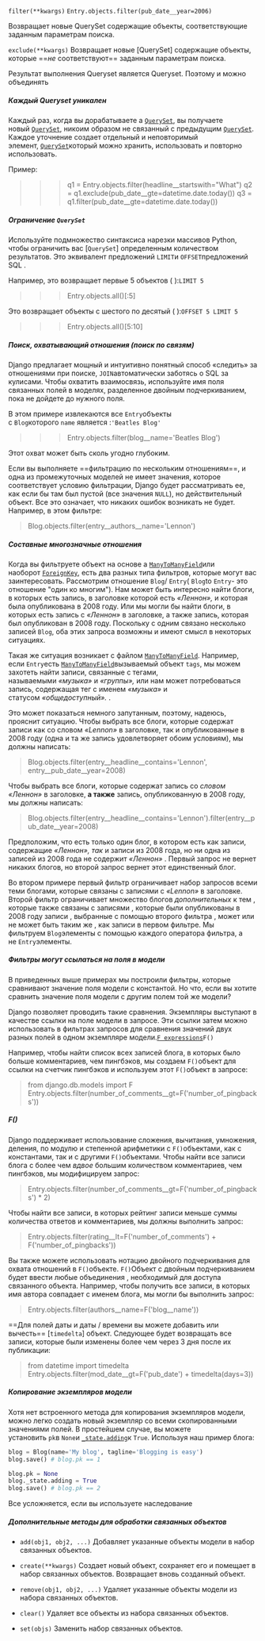 `filter(**kwargs)`
`Entry.objects.filter(pub_date__year=2006)`

Возвращает новые QuerySet содержащие объекты, соответствующие заданным параметрам поиска.

`exclude(**kwargs)`
Возвращает новые [QuerySet] содержащие объекты, которые ==_не_ соответствуют== заданным параметрам поиска.

Результат выполнения Queryset является Queryset. Поэтому и можно объединять

##### Каждый Queryset уникален

Каждый раз, когда вы дорабатываете a [`QuerySet`](https://djangodoc.ru/3.2/ref/models/querysets/#django.db.models.query.QuerySet "django.db.models.query.QuerySet"), вы получаете новый [`QuerySet`](https://djangodoc.ru/3.2/ref/models/querysets/#django.db.models.query.QuerySet "django.db.models.query.QuerySet"), никоим образом не связанный с предыдущим [`QuerySet`](https://djangodoc.ru/3.2/ref/models/querysets/#django.db.models.query.QuerySet "django.db.models.query.QuerySet"). Каждое уточнение создает отдельный и неповторимый элемент, [`QuerySet`](https://djangodoc.ru/3.2/ref/models/querysets/#django.db.models.query.QuerySet "django.db.models.query.QuerySet")который можно хранить, использовать и повторно использовать.

Пример:

>>> q1 = Entry.objects.filter(headline__startswith="What")
>>> q2 = q1.exclude(pub_date__gte=datetime.date.today())
>>> q3 = q1.filter(pub_date__gte=datetime.date.today())

##### Ограничение `QuerySet`

Используйте подмножество синтаксиса нарезки массивов Python, чтобы ограничить вас [`QuerySet`] определенным количеством результатов. Это эквивалент предложений `LIMIT`и `OFFSET`предложений SQL .

Например, это возвращает первые 5 объектов ( ):`LIMIT 5`

>>> Entry.objects.all()[:5]

Это возвращает объекты с шестого по десятый ( ):`OFFSET 5 LIMIT 5`

>>> Entry.objects.all()[5:10]

##### Поиск, охватывающий отношения (поиск по связям)

Django предлагает мощный и интуитивно понятный способ «следить» за отношениями при поиске, `JOIN`автоматически заботясь о SQL за кулисами. Чтобы охватить взаимосвязь, используйте имя поля связанных полей в моделях, разделенное двойным подчеркиванием, пока не дойдете до нужного поля.

В этом примере извлекаются все `Entry`объекты с `Blog`которого `name` является :`'Beatles Blog'`

>>> Entry.objects.filter(blog__name='Beatles Blog')

Этот охват может быть сколь угодно глубоким.

Если вы выполняете ==фильтрацию по нескольким отношениям==, и одна из промежуточных моделей не имеет значения, которое соответствует условию фильтрации, Django будет рассматривать ее, как если бы там был пустой (все значения `NULL`), но действительный объект. Все это означает, что никаких ошибок возникать не будет. Например, в этом фильтре:

>Blog.objects.filter(entry__authors__name='Lennon')

##### Составные многозначные отношения
Когда вы фильтруете объект на основе a [`ManyToManyField`](https://djangodoc.ru/3.2/ref/models/fields/#django.db.models.ManyToManyField "django.db.models.ManyToManyField")или наоборот [`ForeignKey`](https://djangodoc.ru/3.2/ref/models/fields/#django.db.models.ForeignKey "django.db.models.ForeignKey"), есть два разных типа фильтров, которые могут вас заинтересовать. Рассмотрим отношение `Blog`/ `Entry`( `Blog`to `Entry`- это отношение "один ко многим"). Нам может быть интересно найти блоги, в которых есть запись, в заголовке которой есть _«Леннон»,_ и которая была опубликована в 2008 году. Или мы могли бы найти блоги, в которых есть запись с _«Леннон»_ в заголовке, а также запись, которая был опубликован в 2008 году. Поскольку с одним связано несколько записей `Blog`, оба этих запроса возможны и имеют смысл в некоторых ситуациях.

Такая же ситуация возникает с файлом [`ManyToManyField`](https://djangodoc.ru/3.2/ref/models/fields/#django.db.models.ManyToManyField "django.db.models.ManyToManyField"). Например, если `Entry`есть [`ManyToManyField`](https://djangodoc.ru/3.2/ref/models/fields/#django.db.models.ManyToManyField "django.db.models.ManyToManyField")вызываемый объект `tags`, мы можем захотеть найти записи, связанные с тегами, называемыми _«музыка»_ и _«группы»,_ или нам может потребоваться запись, содержащая тег с именем _«музыка»_ и статусом _«общедоступный»._ .

Это может показаться немного запутанным, поэтому, надеюсь, прояснит ситуацию. Чтобы выбрать все блоги, которые содержат записи как со словом _«Lennon»_ в заголовке, так и опубликованные в 2008 году (одна и та же запись удовлетворяет обоим условиям), мы должны написать:

>Blog.objects.filter(entry__headline__contains='Lennon', entry__pub_date__year=2008)

Чтобы выбрать все блоги, которые содержат запись со _словом «Леннон»_ в заголовке, **а также** запись, опубликованную в 2008 году, мы должны написать:

>Blog.objects.filter(entry__headline__contains='Lennon').filter(entry__pub_date__year=2008)

Предположим, что есть только один блог, в котором есть как записи, содержащие _«Леннон», так_ и записи из 2008 года, но ни одна из записей из 2008 года не содержит _«Леннон»_ . Первый запрос не вернет никаких блогов, но второй запрос вернет этот единственный блог.

Во втором примере первый фильтр ограничивает набор запросов всеми теми блогами, которые связаны с записями с _«Lennon»_ в заголовке. Второй фильтр ограничивает множество блогов _дополнительных_ к тем , которые также связаны с записями , которые были опубликованы в 2008 году записи , выбранные с помощью второго фильтра , может или не может быть таким же , как записи в первом фильтре. Мы фильтруем `Blog`элементы с помощью каждого оператора фильтра, а не `Entry`элементы.

##### Фильтры могут ссылаться на поля в модели 

В приведенных выше примерах мы построили фильтры, которые сравнивают значение поля модели с константой. Но что, если вы хотите сравнить значение поля модели с другим полем той же модели?

Django позволяет проводить такие сравнения. Экземпляры выступают в качестве ссылки на поле модели в запросе. Эти ссылки затем можно использовать в фильтрах запросов для сравнения значений двух разных полей в одном экземпляре модели.[`F expressions`](https://djangodoc.ru/3.2/ref/models/expressions/#django.db.models.F "django.db.models.F")`F()`

Например, чтобы найти список всех записей блога, в которых было больше комментариев, чем пингбэков, мы создаем `F()`объект для ссылки на счетчик пингбэков и используем этот `F()`объект в запросе:

>from django.db.models import F
> Entry.objects.filter(number_of_comments__gt=F('number_of_pingbacks'))
##### F()
Django поддерживает использование сложения, вычитания, умножения, деления, по модулю и степенной арифметики с `F()`объектами, как с константами, так и с другими `F()`объектами. Чтобы найти все записи блога с более чем _вдвое_ большим количеством комментариев, чем пингбэков, мы модифицируем запрос:

> Entry.objects.filter(number_of_comments__gt=F('number_of_pingbacks') * 2)

Чтобы найти все записи, в которых рейтинг записи меньше суммы количества ответов и комментариев, мы должны выполнить запрос:

> Entry.objects.filter(rating__lt=F('number_of_comments') + F('number_of_pingbacks'))

Вы также можете использовать нотацию двойного подчеркивания для охвата отношений в `F()`объекте. `F()`Объект с двойным подчеркиванием будет ввести любые объединения , необходимый для доступа связанного объекта. Например, чтобы получить все записи, в которых имя автора совпадает с именем блога, мы могли бы выполнить запрос:

> Entry.objects.filter(authors__name=F('blog__name'))

==Для полей даты и даты / времени вы можете добавить или вычесть== [`timedelta`] объект. Следующее будет возвращать все записи, которые были изменены более чем через 3 дня после их публикации:

> from datetime import timedelta
> Entry.objects.filter(mod_date__gt=F('pub_date') + timedelta(days=3))

##### Копирование экземпляров модели

Хотя нет встроенного метода для копирования экземпляров модели, можно легко создать новый экземпляр со всеми скопированными значениями полей. В простейшем случае, вы можете установить `pk`в `None`и [`_state.adding`](https://djangodoc.ru/3.2/ref/models/instances/#django.db.models.Model._state "django.db.models.Model._state")к `True`. Используя наш пример блога:

```python
blog = Blog(name='My blog', tagline='Blogging is easy')
blog.save() # blog.pk == 1

blog.pk = None
blog._state.adding = True
blog.save() # blog.pk == 2
```
Все усложняется, если вы используете наследование

##### Дополнительные методы для обработки связанных объектов
 - `add(obj1, obj2, ...)`
	Добавляет указанные объекты модели в набор связанных объектов.

 -  `create(**kwargs)`
	Создает новый объект, сохраняет его и помещает в набор связанных объектов. Возвращает вновь созданный объект.

- `remove(obj1, obj2, ...)`
	Удаляет указанные объекты модели из набора связанных объектов.

- `clear()`
	Удаляет все объекты из набора связанных объектов.

- `set(objs)`
	Заменить набор связанных объектов.